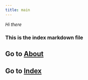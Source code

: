 ```yaml
---
title: main
---
```


*Hi there*

### This is the index markdown file

## Go to [About](/about)
## Go to [Index](/all)